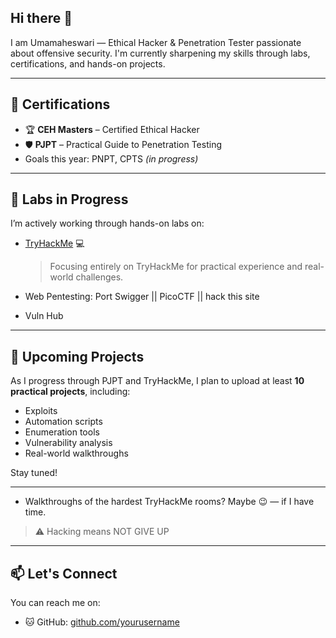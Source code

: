 ## Hi there 👋
I am Umamaheswari — Ethical Hacker & Penetration Tester
 passionate about offensive security. I'm currently sharpening my skills through labs, certifications, and hands-on projects.

---

## 🧠 Certifications
- 🏆 **CEH Masters** – Certified Ethical Hacker
- 🛡️ **PJPT** – Practical Guide to Penetration Testing
-  Goals this year: PNPT, CPTS *(in progress)*  
  
---

## 🔬 Labs in Progress
I’m actively working through hands-on labs on:

- [TryHackMe](https://tryhackme.com) 💻  
  > Focusing entirely on TryHackMe for practical experience and real-world challenges.
  
- Web Pentesting: Port Swigger || PicoCTF || hack this site
- Vuln Hub
  
---

## 📁 Upcoming Projects
As I progress through PJPT and TryHackMe, I plan to upload at least **10 practical projects**, including:
- Exploits
- Automation scripts
- Enumeration tools
- Vulnerability analysis
- Real-world walkthroughs

Stay tuned!

---


- Walkthroughs of the hardest TryHackMe rooms? Maybe 😉 — if I have time.

> ⚠️ Hacking means NOT GIVE UP

---

## 📫 Let's Connect
You can reach me on:
- 🐱 GitHub: [github.com/yourusername](https://github.com/yourusername)



